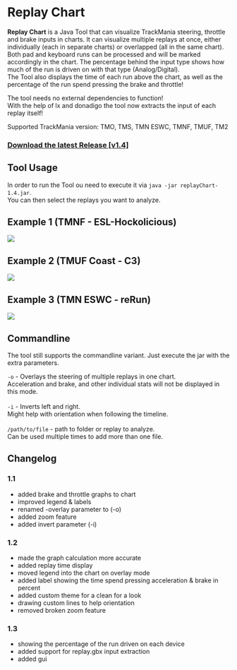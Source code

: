# Replay Chart

**Replay Chart** is a Java Tool that can visualize TrackMania steering, throttle and brake inputs in charts.
It can visualize multiple replays at once, either individually (each in separate charts) or overlapped (all in the same chart).
<br>Both pad and keyboard runs can be processed and will be marked accordingly in the chart. 
The percentage behind the input type shows how much of the run is driven on with that type (Analog/Digital).
<br>The Tool also displays the time of each run above the chart, as well as the percentage of the run spend pressing the brake and throttle!

The tool needs no external dependencies to function!<br>
With the help of lx and donadigo the tool now extracts the input of each replay itself!

Supported TrackMania version: TMO, TMS, TMN ESWC, TMNF, TMUF, TM2

### [Download the latest Release [v1.4]](https://github.com/railem/replayChart/releases/download/1.4/replayChart-1.4.jar)

## Tool Usage
In order to run the Tool ou need to execute it via `java -jar replayChart-1.4.jar`.<br>
You can then select the replays you want to analyze.


## Example 1 (TMNF - ESL-Hockolicious)

![](https://i.imgur.com/IKrcuCQ.png"")

## Example 2 (TMUF Coast - C3)

![](https://i.imgur.com/Nc88023.png"")

## Example 3 (TMN ESWC - reRun)

![](https://i.imgur.com/8R6Zzpc.png"")

## Commandline
The tool still supports the commandline variant. Just execute the jar with the extra parameters.

`-o` - Overlays the steering of multiple replays in one chart.<br>
Acceleration and brake, and other individual stats will not be displayed in this mode.
<br><br>
`-i` - Inverts left and right.<br>
Might help with orientation when following the timeline.
<br><br>
`/path/to/file` - path to folder or replay to analyze.<br>
Can be used multiple times to add more than one file.

## Changelog

### 1.1
- added brake and throttle graphs to chart
- improved legend & labels
- renamed -overlay parameter to (-o)
- added zoom feature
- added invert parameter (-i)

### 1.2
- made the graph calculation more accurate
- added replay time display
- moved legend into the chart on overlay mode
- added label showing the time spend pressing acceleration & brake in percent
- added custom theme for a clean for a look
- drawing custom lines to help orientation
- removed broken zoom feature 

### 1.3
- showing the percentage of the run driven on each device
- added support for replay.gbx input extraction
- added gui

